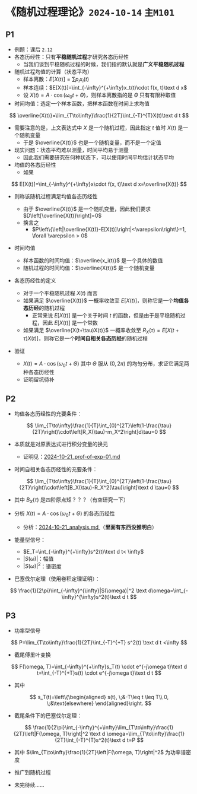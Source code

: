 # 《随机过程理论》`2024-10-14` `主M101`

## P1

- 例题：课后 `2.12`
- 各态历经性：只有**平稳随机过程**才研究各态历经性
  - 当我们谈到平稳随机过程的时候，我们指的默认就是**广义平稳随机过程**
- 随机过程均值的计算（状态平均）
  - 样本离散：$E[X(t)]=\sum p_i x_i(t)$
  - 样本连续：$E[X(t)]=\int_{-\infty}^{+\infty}x_t(t)\cdot f(x, t)\text d x$
  - 设 $X(t)=A\cdot \cos(\omega_0 t + \Theta)$，则样本离散指的是 $\Theta$ 只有有限种取值
- 时间均值：选定一个样本函数，把样本函数在时间上求均值

$$
\overline{X(t)}=\lim_{T\to\infty}\frac{1}{2T}\int_{-T}^{T}X(t)\text d t
$$



- 需要注意的是，上文表达式中 $X$ 是一个随机过程，因此指定 $t$ 值时 $X(t)$ 是一个随机变量
  - 于是 $\overline{X(t)}$ 也是一个随机变量，而不是一个定值
- 现实问题：状态平均难以测量，时间平均易于测量
  - 因此我们需要研究在何种状态下，可以使用时间平均估计状态平均
- 均值的各态历经性
  - 如果

$$
E[X(t)]=\int_{-\infty}^{+\infty}x\cdot f(x, t)\text d x=\overline{X(t)}
$$

- 则称该随机过程满足均值各态历经性
  - 由于 $\overline{X(t)}$ 是一个随机变量，因此我们要求 $D\left[\overline{X(t)}\right]=0$
  - 换言之
    - $P\left\{\left|\overline{X(t)}-E[X(t)]\right|<\varepsilon\right\}=1, \forall \varepsilon > 0$

- 时间均值
  - 样本函数的时间均值：$\overline{x_i(t)}$ 是一个具体的数值
  - 随机过程的时间均值：$\overline{X(t)}$ 是一个随机变量

- 各态历经性的定义
  - 对于一个平稳随机过程 $X(t)$ 而言
  - 如果满足 $\overline{X(t)}$ 一概率收敛至 $E[X(t)]$，则称它是一个**均值各态历经**的随机过程
    - 正常来说 $E[X(t)]$ 是一个关于时间 $t$ 的函数，但是由于是平稳随机过程，因此 $E[X(t)]$ 是一个常数
  - 如果满足 $\overline{X(t+\tau)X(t)}$  一概率收敛至 $R_X(\tau)=E[X(t+\tau)X(t)]$，则称它是一个**时间自相关各态历经**的随机过程
- 验证
  - $X(t)=A\cdot \cos(\omega_0t+\Theta)$ 其中 $\Theta$ 服从 $(0, 2\pi)$ 的均匀分布，求证它满足两种各态历经性
  - 证明留坑待补

## P2

- 均值各态历经性的充要条件：

$$
\lim_{T\to\infty}\frac{1}{T}\int_{0}^{2T}\left(1-\frac{\tau}{2T}\right)\cdot\left[R_X(\tau)-m_X^2\right]d\tau=0
$$

- 本质就是对原表达式进行积分变量的换元
  - 证明见：[2024-10-21_prof-of-exp-01.md](../../data/2024a-rand/2024-10-21_prof-of-exp-01.md)

- 时间自相关各态历经性的充要条件：

$$
\lim_{T\to\infty}\frac{1}{T}\int_{0}^{2T}\left(1-\frac{\tau}{2T}\right)\cdot\left[B_X(\tau)-R_X^2(\tau)\right]\text d \tau=0
$$

- 其中 $B_X(\tau)$ 是四阶原点矩？？？（有空研究一下）

- 分析 $X(t)=A\cdot \cos(\omega_0t+\Theta)$ 的各态历经性
  - 分析：[2024-10-21_analysis.md ](../../data/2024a-rand/2024-10-21_analysis.md)（**里面有东西没推明白**）

- 能量型信号：
  - $E_T=\int_{-\infty}^{+\infty}s^2(t)\text d t< \infty$
  - $|S(\omega)|$：幅值
  - $|S(\omega)|^2$：谱密度
- 巴塞伐尔定理（使用卷积定理证明）：

$$
\frac{1}{2\pi}\int_{-\infty}^{\infty}|S(\omega)|^2 \text d\omega=\int_{-\infty}^{\infty}s^2(t)\text d t
$$

## P3

- 功率型信号

$$
P=\lim_{T\to\infty}\frac{1}{2T}\int_{-T}^{+T} s^2(t) \text d t <\infty
$$

- 截尾傅里叶变换

$$
F(\omega, T)=\int_{-\infty}^{+\infty}s_T(t) \cdot e^{-j\omega t}\text d t=\int_{-T}^{+T}s(t) \cdot e^{-j\omega t}\text d t
$$

- 其中

$$
s_T(t)=\left\{\begin{aligned}
s(t), \;&-T\leq t \leq T\\
0, \;&\text{elsewhere}
\end{aligned}\right.
$$

- 截尾条件下的巴塞伐尔定理：

$$
\frac{1}{2\pi}\int_{-\infty}^{+\infty}\lim_{T\to\infty}\frac{1}{2T}\left|F(\omega, T)\right|^2 \text d \omega=\lim_{T\to\infty}\frac{1}{2T}\int_{-T}^{T}s^2(t)\text d t=P
$$

- 其中 $\lim_{T\to\infty}\frac{1}{2T}\left|F(\omega, T)\right|^2$ 为功率谱密度

- 推广到随机过程
- 未完待续......

